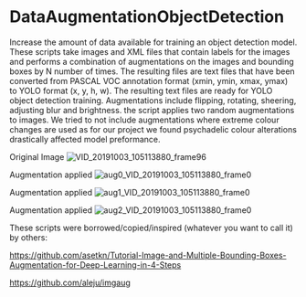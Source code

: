 # DataAugmentationObjectDetection
Increase the amount of data available for training an object detection model. These scripts take images and XML files that contain labels for the images and performs a combination of augmentations on the images and bounding boxes by N number of times. The resulting files are text files that have been converted from PASCAL VOC annotation format (xmin, ymin, xmax, ymax) to YOLO format (x, y, h, w). The resulting text files are ready for YOLO object detection training. Augmentations include flipping, rotating, sheering, adjusting blur and brightness. the script applies two random augmentations to images. We tried to not include augmentations where extreme colour changes are used as for our project we found psychadelic colour alterations drastically affected model preformance.

Original Image
![VID_20191003_105113880_frame96](https://user-images.githubusercontent.com/57613411/140636380-106f2012-d571-448f-80ee-436219f50d4f.jpg)

Augmentation applied
![aug0_VID_20191003_105113880_frame0](https://user-images.githubusercontent.com/57613411/140636386-5fa7c5e3-04e8-4f81-96aa-9ebf7c3c70ee.jpg)

Augmentation applied
![aug1_VID_20191003_105113880_frame0](https://user-images.githubusercontent.com/57613411/140636408-cce20e90-cfc3-407c-807a-75c018d1a3fd.jpg)

Augmentation applied
![aug2_VID_20191003_105113880_frame0](https://user-images.githubusercontent.com/57613411/140636412-d4e5c243-28b6-45fb-88c2-e3db3a58d390.jpg)

These scripts were borrowed/copied/inspired (whatever you want to call it) by others:

https://github.com/asetkn/Tutorial-Image-and-Multiple-Bounding-Boxes-Augmentation-for-Deep-Learning-in-4-Steps

https://github.com/aleju/imgaug
